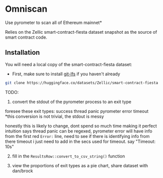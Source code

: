 # Omniscan

Use pyrometer to scan all of Ethereum mainnet*

Relies on the Zellic smart-contract-fiesta dataset snapshot as the source of smart contract code.

## Installation

You will need a local copy of the smart-contract-fiesta dataset:
- First, make sure to install [git-lfs](https://git-lfs.github.com/) if you haven't already
```bash
git clone https://huggingface.co/datasets/Zellic/smart-contract-fiesta
```

TODO:

1. convert the stdout of the pyrometer process to an exit type

foresee these exit types:
    success
    thread panic
    pyrometer error
    timeout
*this conversion is not trivial, the stdout is messy

honestly this is likely to change, dont spend so much time making it perfect
intuition says thread panic can be regexed, pyrometer error will have info from the first red `Error:` line, need to see if there is identifying info from there
timeout i just need to add in the secs used for timeout. say "Timeout: 10s"

2. fill in the `ResultsRow::convert_to_csv_string()` function


3. view the proportions of exit types as a pie chart, share dataset with dan/brock